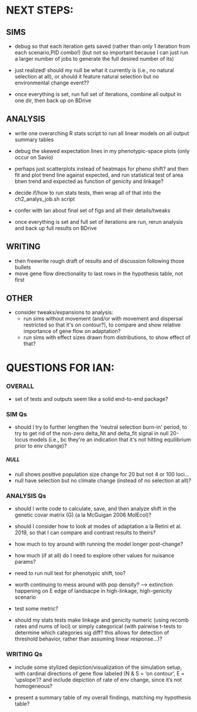 # NEXT STEPS:

## SIMS
- debug so that each iteration gets saved (rather than only 1 iteration from each scenario,PID combo!) (but not so important because I can just run a larger number of jobs to generate the full desired number of its)

- just realized! should my null be what it currently is (i.e., no natural selection at all), or should it feature natural selection but no environmental change event??

- once everything is set, run full set of iterations, combine all output in one dir, then back up on BDrive


## ANALYSIS
- write one overarching R stats script to run all linear models on all output summary tables
- debug the skewed expectation lines in my phenotypic-space plots (only occur on Savio)

- perhaps just scatterplots instead of heatmaps for pheno shift? and then fit and plot trend line against expected, and run statistical test of area btwn trend and expected as function of genicity and linkage?

- decide if/how to run stats tests, then wrap all of that into the ch2_analys_job.sh script

- confer with Ian about final set of figs and all their details/tweaks

- once everything is set and full set of iterations are run, rerun analysis and back up full results on BDrive


## WRITING
- then freewrite rough draft of results and of discussion following those bullets
- move gene flow directionality to last rows in the hypothesis table, not first



## OTHER
- consider tweaks/expansions to analysis:
  - run sims without movement (and/or with movement and dispersal restricted so that it's on contour?), to compare and show relative importance of gene flow on adaptation?
  - run sims with effect sizes drawn from distributions, to show effect of that?


# QUESTIONS FOR IAN:
### OVERALL

- set of tests and outputs seem like a solid end-to-end package?

### SIM Qs

  - should I try to further lengthen the 'neutral selection burn-in' period, to try to get rid of the non-zero delta_Nt and delta_fit signal in null 20-locus models (i.e., bc they're an indication that it's not hitting equilibrium prior to env change)?

##### NULL
  - null shows positive population size change for 20 but not 4 or 100 loci...
  - null have selection but no climate change (instead of no selection at all)?

### ANALYSIS Qs

  - should I write code to calculate, save, and then analyze shift in the genetic covar matrix (G) (a la McGuigan 2006 MolEcol)?

  - should I consider how to look at modes of adaptation a la Retini et al. 2019, so that I can compare and contrast results to theirs?

  - how much to toy around with running the model longer post-change?

  - how much (if at all) do I need to explore other values for nuisance params?

  - need to run null test for phenotypic shift, too?

  - worth continuing to mess around with pop density? --> extinction happening on E edge of landsacpe in high-linkage, high-genicity scenario
  - test some metric?

  - should my stats tests make linkage and genicity numeric (using recomb rates and nums of loci) or simply categorical (with pairwise t-tests to determine which categories sig diff? this allows for detection of threshold behavior, rather than assuming linear response...)?

### WRITING Qs
  - include some stylized depiction/visualization of the simulation setup, with cardinal directions of gene flow labeled (N & S = ‘on contour’, E = ‘upslope’)? and include depiction of rate of env change, since it’s not homogeneous?

  - present a summary table of my overall findings, matching my hypothesis table?
